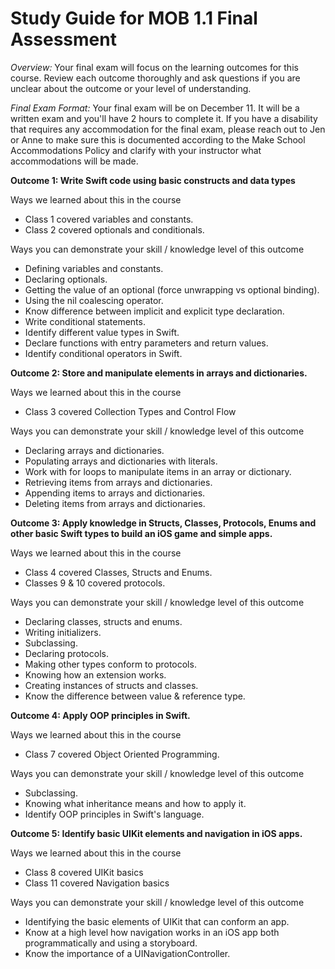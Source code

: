 # Study Guide for MOB 1.1 Final Assessment
*Overview:* Your final exam will focus on the learning outcomes for this course.  Review each outcome thoroughly and ask questions if you are unclear about the outcome or your level of understanding.

*Final Exam Format:* Your final exam will be on December 11.  It will be a written exam and you'll have 2 hours to complete it.  If you have a disability that requires any accommodation for the final exam, please reach out to Jen or Anne to make sure this is documented according to the Make School Accommodations Policy and clarify with your instructor what accommodations will be made.

**Outcome 1: Write Swift code using basic constructs and data types**

Ways we learned about this in the course
- Class 1 covered variables and constants.
- Class 2 covered optionals and conditionals.

Ways you can demonstrate your skill / knowledge level of this outcome
- Defining variables and constants.
- Declaring optionals.
- Getting the value of an optional (force unwrapping vs optional binding).
- Using the nil coalescing operator.
- Know difference between implicit and explicit type declaration.
- Write conditional statements.
- Identify different value types in Swift.
- Declare functions with entry parameters and return values.
- Identify conditional operators in Swift.

**Outcome 2:  Store and manipulate elements in arrays and dictionaries.**

Ways we learned about this in the course
- Class 3 covered Collection Types and Control Flow

Ways you can demonstrate your skill / knowledge level of this outcome
- Declaring arrays and dictionaries.
- Populating arrays and dictionaries with literals.
- Work with for loops to manipulate items in an array or dictionary.
- Retrieving items from arrays and dictionaries.
- Appending items to arrays and dictionaries.
- Deleting items from arrays and dictionaries.


**Outcome 3: Apply knowledge in Structs, Classes, Protocols, Enums and other basic Swift types to build an iOS game and simple apps.**

Ways we learned about this in the course
- Class 4 covered Classes, Structs and Enums.
- Classes 9 & 10 covered protocols.

Ways you can demonstrate your skill / knowledge level of this outcome
- Declaring classes, structs and enums.
- Writing initializers.
- Subclassing.
- Declaring protocols.
- Making other types conform to protocols.
- Knowing how an extension works.
- Creating instances of structs and classes.
- Know the difference between value & reference type.

**Outcome 4: Apply OOP principles in Swift.**

Ways we learned about this in the course
- Class 7 covered Object Oriented Programming.

Ways you can demonstrate your skill / knowledge level of this outcome
- Subclassing.
- Knowing what inheritance means and how to apply it.
- Identify OOP principles in Swift's language.

**Outcome 5: Identify basic UIKit elements and navigation in iOS apps.**

Ways we learned about this in the course
- Class 8 covered UIKit basics
- Class 11 covered Navigation basics

Ways you can demonstrate your skill / knowledge level of this outcome
- Identifying the basic elements of UIKit that can conform an app.
- Know at a high level how navigation works in an iOS app both programmatically and using a storyboard.
- Know the importance of a UINavigationController.
